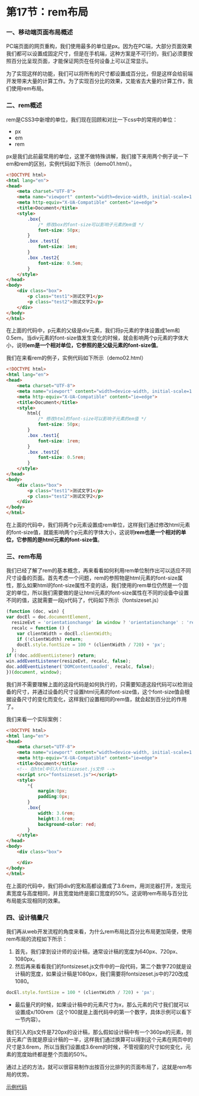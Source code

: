 # 第17节：rem布局

### 一、移动端页面布局概述

PC端页面的网页重构，我们使用最多的单位是px。因为在PC端，大部分页面效果我们都可以设置成固定尺寸，但是在手机端，这种方案是不可行的，我们必须要按照百分比呈现页面，才能保证网页在任何设备上可以正常显示。

为了实现这样的功能，我们可以将所有的尺寸都设置成百分比，但是这样会给前端开发带来大量的计算工作。为了实现百分比的效果，又能省去大量的计算工作，我们使用rem布局。

### 二、rem概述

rem是CSS3中新增的单位，我们现在回顾和对比一下css中的常用的单位：

* px
* em
* rem

px是我们此前最常用的单位，这里不做特殊讲解，我们接下来用两个例子说一下em和rem的区别，实例代码如下所示（demo01.html）。

``` html
<!DOCTYPE html>
<html lang="en">
<head>
	<meta charset="UTF-8">
	<meta name="viewport" content="width=device-width, initial-scale=1.0">
	<meta http-equiv="X-UA-Compatible" content="ie=edge">
	<title>Document</title>
	<style>
		.box{
			/* 修改box的font-size可以影响子元素的em值 */
			font-size: 50px;
		}
		.box .test1{
			font-size: 1em;
		}
		.box .test2{
			font-size: 0.5em;
		}
	</style>
</head>
<body>
	<div class="box">
		<p class="test1">测试文字1</p>
		<p class="test2">测试文字2</p>
	</div>
</body>
</html>
``` 

在上面的代码中，p元素的父级是div元素，我们将p元素的字体设置成1em和0.5em，当div元素的font-size值发生变化的时候，就会影响两个p元素的字体大小，说明**em是一个相对单位，它参照的是父级元素的font-size值**。

我们在来看rem的例子，实例代码如下所示（demo02.html）

``` html
<!DOCTYPE html>
<html lang="en">
<head>
	<meta charset="UTF-8">
	<meta name="viewport" content="width=device-width, initial-scale=1.0">
	<meta http-equiv="X-UA-Compatible" content="ie=edge">
	<title>Document</title>
	<style>
		html{
			/* 修改html的font-size可以影响子元素的em值 */
			font-size: 50px;
		}
		.box .test1{
			font-size: 1rem;
		}
		.box .test2{
			font-size: 0.5rem;
		}
	</style>
</head>
<body>
	<div class="box">
		<p class="test1">测试文字1</p>
		<p class="test2">测试文字2</p>
	</div>
</body>
</html>
```

在上面的代码中，我们将两个p元素设置成rem单位，这样我们通过修改html元素的font-size值，就能影响两个p元素的字体大小，这说明**rem也是一个相对的单位，它参照的是html元素的font-size值**。

### 三、rem布局

我们已经了解了rem的基本概念，再来看看如何利用rem单位制作出可以适应不同尺寸设备的页面。首先考虑一个问题，rem的参照物是html元素的font-size属性，那么如果html的font-size属性不变的话，我们使用的rem单位仍然是一个固定的单位，所以我们需要做的是让html元素的font-size属性在不同的设备中设置不同的值，这就需要一段js代码了，代码如下所示（fontsizeset.js）

``` js
(function (doc, win) {
var docEl = doc.documentElement,
  resizeEvt = 'orientationchange' in window ? 'orientationchange' : 'resize',
  recalc = function () {
    var clientWidth = docEl.clientWidth;
    if (!clientWidth) return;
    docEl.style.fontSize = 100 * (clientWidth / 720) + 'px';
  };
if (!doc.addEventListener) return;
win.addEventListener(resizeEvt, recalc, false);
doc.addEventListener('DOMContentLoaded', recalc, false);
})(document, window);
```

我们并不需要理解上面的这段代码是如何执行的，只需要知道这段代码可以检测设备的尺寸，并通过设备的尺寸设置html元素的font-size值，这个font-size值会根据设备尺寸的变化而变化，这样我们设置相同的rem值，就会起到百分比的作用了。

我们来看一个实际案例：

``` html
<!DOCTYPE html>
<html lang="en">
<head>
    <meta charset="UTF-8">
    <meta name="viewport" content="width=device-width, initial-scale=1.0">
    <meta http-equiv="X-UA-Compatible" content="ie=edge">
    <title>Document</title>
	<!-- 在html中引入fontsizeset.js文件 -->
    <script src="fontsizeset.js"></script>
    <style>
        *{
            margin:0px;
            padding:0px;
        }       
        .box{
            width: 3.6rem;
            height:3.6rem;
            background-color: red;
        } 
    </style>
</head>
<body>
    <div class="box">

    </div>
</body>
</html>
```

在上面的代码中，我们将div的宽和高都设置成了3.6rem，用浏览器打开，发现元素宽度与高度相同，并且宽度始终是窗口宽度的50%。这说明rem布局与百分比布局能实现相同的效果。

### 四、设计稿量尺

我们再从web开发流程的角度来看，为什么rem布局比百分比布局更加简便，使用rem布局的流程如下所示：

1. 首先，我们拿到设计师的设计稿，通常设计稿的宽度为640px、720px、1080px。
2. 然后再来看看我们的fontsizeset.js文件中的一段代码，第二个数字720就是设计稿的宽度，如果设计稿是1080px，我们需要将fontsizeset.js中的720改成1080。

``` js
docEl.style.fontSize = 100 * (clientWidth / 720) + 'px';
```

* 最后量尺的时候，如果设计稿中的元素尺寸为x，那么元素的尺寸我们就可以设置成x/100rem（这个100就是上面代码中的第一个数字，具体示例可以看下一节内容）。

我们引入的js文件是720px的设计稿，那么假如设计稿中有一个360px的元素，则该元素广告就是原设计稿的一半，这样我们通过换算可以得到这个元素在网页中的尺寸是3.6rem，所以当我们设置成3.6rem的时候，不管视窗的尺寸如何变化，元素的宽度始终都是整个页面的50%。

通过上述的方法，就可以很容易制作出按百分比排列的页面布局了，这就是rem布局的优势。

[示例代码](https://github.com/xiaozhoulee/xiaozhou-examples/tree/master/01-网页重构/第17节：rem布局)

 

